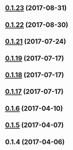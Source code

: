 <a name="0.1.23"></a>
## [0.1.23](https://github.com/Pearson-Higher-Ed/compare/v0.1.22...v0.1.23) (2017-08-31)



<a name="0.1.22"></a>
## [0.1.22](https://github.com/Pearson-Higher-Ed/compare/v0.1.21...v0.1.22) (2017-08-30)



<a name="0.1.21"></a>
## [0.1.21](https://github.com/Pearson-Higher-Ed/compare/v0.1.19...v0.1.21) (2017-07-24)



<a name="0.1.19"></a>
## [0.1.19](https://github.com/Pearson-Higher-Ed/compare/v0.1.18...v0.1.19) (2017-07-17)



<a name="0.1.18"></a>
## [0.1.18](https://github.com/Pearson-Higher-Ed/compare/v0.1.17...v0.1.18) (2017-07-17)



<a name="0.1.17"></a>
## [0.1.17](https://github.com/Pearson-Higher-Ed/compare/v0.1.6...v0.1.17) (2017-07-17)



<a name="0.1.6"></a>
## [0.1.6](https://github.com/Pearson-Higher-Ed/compare/v0.1.5...v0.1.6) (2017-04-10)



<a name="0.1.5"></a>
## [0.1.5](https://github.com/Pearson-Higher-Ed/compare/v0.1.4...v0.1.5) (2017-04-07)



<a name="0.1.4"></a>
## 0.1.4 (2017-04-06)



